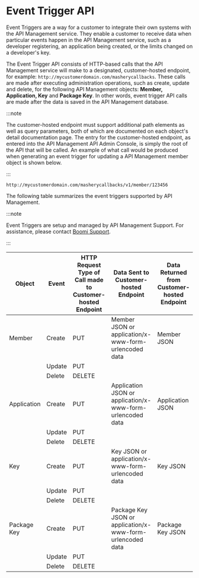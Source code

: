 ﻿---
sidebar_position: 2
---

# Event Trigger API

<head>
  <meta name="guidename" content="API Management"/>
  <meta name="context" content="GUID-ec830755-16a1-4735-8de3-73073e2ac809"/>
</head>

Event Triggers are a way for a customer to integrate their own systems with the API Management service. They enable a customer to receive data when particular events happen in the API Management service, such as a developer registering, an application being created, or the limits changed on a developer's key. 

The Event Trigger API consists of HTTP-based calls that the API Management service will make to a designated, customer-hosted endpoint, for example: `http://mycustomerdomain.com/masherycallbacks`. These calls are made after executing administration operations, such as create, update and delete, for the following API Management objects: **Member, Application, Key** and **Package Key**. In other words, event trigger API calls are made after the data is saved in the API Management database. 

:::note

The customer-hosted endpoint must support additional path elements as well as query parameters, both of which are documented on each object's detail documentation page. The entry for the customer-hosted endpoint, as entered into the API Management API Admin Console, is simply the root of the API that will be called. An example of what call would be produced when generating an event trigger for updating a API Management member object is shown below. 

:::

`http://mycustomerdomain.com/masherycallbacks/v1/member/123456 `

The following table summarizes the event triggers supported by API Management. 

:::note

Event Triggers are setup and managed by API Management Support. For assistance, please contact [Boomi Support](https://community.boomi.com/s/support). 

:::

| Object | Event | HTTP Request Type of Call made to Customer-hosted Endpoint | Data Sent to Customer-hosted Endpoint | Data Returned from Customer-hosted Endpoint |
| --- | --- | --- | --- | --- |
| Member | Create | PUT | Member JSON or application/x-www-form-urlencoded data | Member JSON |
|| Update | PUT |
|| Delete | DELETE |
| Application | Create | PUT | Application JSON or application/x-www-form-urlencoded data | Application JSON |
|| Update | PUT |
|| Delete | DELETE |
| Key | Create | PUT | Key JSON or application/x-www-form-urlencoded data | Key JSON |
|| Update | PUT |
| |Delete | DELETE |
| Package Key | Create | PUT | Package Key JSON or application/x-www-form-urlencoded data | Package Key JSON |
| |Update | PUT |
| |Delete | DELETE |

